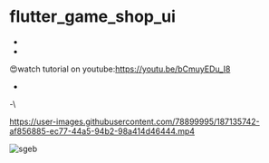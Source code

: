 # flutter_game_shop_ui

-
-
😍watch tutorial on youtube:https://youtu.be/bCmuyEDu_I8

-
-\


https://user-images.githubusercontent.com/78899995/187135742-af856885-ec77-44a5-94b2-98a414d46444.mp4


![sgeb](https://user-images.githubusercontent.com/78899995/186712490-9c47a6b6-1cab-4702-8109-142994f2cffe.jpg)
